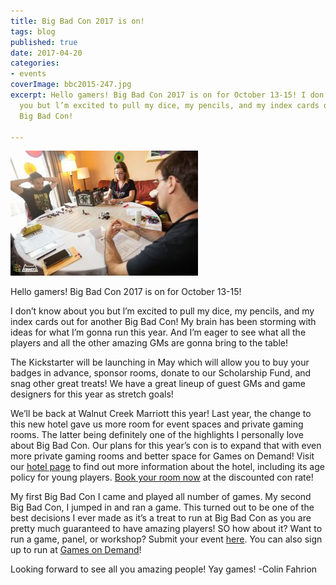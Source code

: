 ```yaml
---
title: Big Bad Con 2017 is on!
tags: blog
published: true
date: 2017-04-20
categories:
- events
coverImage: bbc2015-247.jpg
excerpt: Hello gamers! Big Bad Con 2017 is on for October 13-15! I don’t know about
  you but l’m excited to pull my dice, my pencils, and my index cards out for another
  Big Bad Con!

---
```

![bbc2015-247](/images/bbc2015-247-300x200.jpg)

Hello gamers! Big Bad Con 2017 is on for October 13-15!

I don’t know about you but l’m excited to pull my dice, my pencils, and my index cards out for another Big Bad Con! My brain has been storming with ideas for what I’m gonna run this year. And I’m eager to see what all the players and all the other amazing GMs are gonna bring to the table!

The Kickstarter will be launching in May which will allow you to buy your badges in advance, sponsor rooms, donate to our Scholarship Fund, and snag other great treats! We have a great lineup of guest GMs and game designers for this year as stretch goals!

We’ll be back at Walnut Creek Marriott this year! Last year, the change to this new hotel gave us more room for event spaces and private gaming rooms. The latter being definitely one of the highlights I personally love about Big Bad Con. Our plans for this year’s con is to expand that with even more private gaming rooms and better space for Games on Demand! Visit our [hotel page](http://www.bigbadcon.com/hotel/) to find out more information about the hotel, including its age policy for young players. [Book your room now](http://www.marriott.com/meeting-event-hotels/group-corporate-travel/groupCorp.mi?resLinkData=Big%20Bad%20Con%20Oct2017%5Eoakwc%60bibbiba%60129%60USD%60false%604%6010/12/17%6010/16/17%609/28/17&app=resvlink&stop_mobi=yes) at the discounted con rate!

My first Big Bad Con I came and played all number of games. My second Big Bad Con, I jumped in and ran a game. This turned out to be one of the best decisions I ever made as it’s a treat to run at Big Bad Con as you are pretty much guaranteed to have amazing players! SO how about it? Want to run a game, panel, or workshop? Submit your event [here](http://www.bigbadcon.com/volunteer/run-a-game/). You can also sign up to run at [Games on Demand](http://www.bigbadcon.com/volunteer/be-a-god/)!

Looking forward to see all you amazing people! Yay games! \-Colin Fahrion